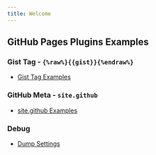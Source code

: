 ```yaml
---
title: Welcome
---
```


## GitHub Pages Plugins Examples

### Gist Tag - `{%raw%}{{gist}}{%endraw%}`

- [Gist Tag Examples](gist)


### GitHub Meta - `site.github`

- [site.github Examples](github)


### Debug

- [Dump Settings](debug)

